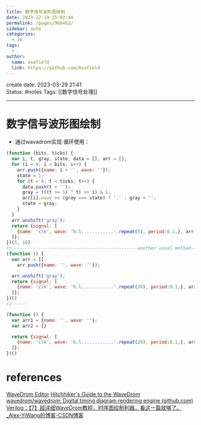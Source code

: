 ```yaml
---
title: 数字信号波形图绘制
date: 2023-12-19 15:02:44
permalink: /pages/960462/
sidebar: auto
categories:
  - zk
tags:
  - 
author: 
  name: asafield
  link: https://github.com/Asafield
---
```


create date: 2023-03-29 21:41  
Status: #notes
Tags: [[数字信号处理]]

---

# 数字信号波形图绘制
- 通过wavadrom实现
循环使用：
```js
(function (bits, ticks) {
  var i, t, gray, state, data = [], arr = [];
  for (i = 0; i < bits; i++) {
    arr.push({name: i + '', wave: ''});
    state = 1;
    for (t = 0; t < ticks; t++) {
      data.push(t + '');
      gray = (((t >> 1) ^ t) >> i) & 1;
      arr[i].wave += (gray === state) ? '.' : gray + '';
      state = gray;
    }
  }
  arr.unshift('gray');
  return {signal: [
    {name: 'clk', wave: 'h.l............'.repeat(5), period:0.1,}, arr
  ]};
})(5, 16)
//-----------------------------------------------another usual method---------------------
(function () {
  var arr = [];
    arr.push({name: '', wave: ''});

  arr.unshift('gray');
  return {signal: [
    {name: 'clk', wave: 'h.l............'.repeat(20), period:0.1,}, arr
  ]};
})()
//------

(function () {
  var arr1 = {name: '', wave: ''};
  var arr2 = {}

  return {signal: [
    {name: 'clk', wave: 'h.l............'.repeat(20), period:0.1,}, arr1
  ]};
})()
```
# references
[WaveDrom Editor](https://wavedrom.com/editor.html)
[Hitchhiker's Guide to the WaveDrom](https://wavedrom.com/tutorial.html)
[wavedrom/wavedrom: Digital timing diagram rendering engine (github.com)](https://github.com/wavedrom/wavedrom)
[Verilog：【7】超详细WaveDrom教程，时序图绘制利器，看这一篇就够了。_Alex-YiWang的博客-CSDN博客](https://blog.csdn.net/Alex497259/article/details/126307849)
